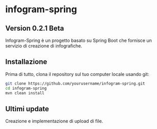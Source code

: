 # infogram-spring
## Version 0.2.1 Beta

Infogram-Spring è un progetto basato su Spring Boot che fornisce un servizio di creazione di infografiche.

## Installazione

Prima di tutto, clona il repository sul tuo computer locale usando git:

```bash
git clone https://github.com/yourusername/infogram-spring.git
cd infogram-spring
mvn clean install
```

## Ultimi update

Creazione e implementazione di upload di file.